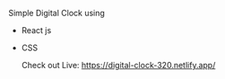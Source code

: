 Simple Digital Clock using
- React js
- CSS

  Check out Live: https://digital-clock-320.netlify.app/
